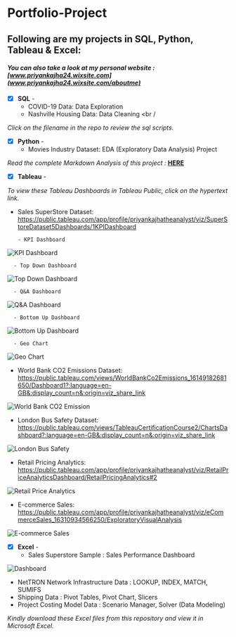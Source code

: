 # Portfolio-Project
## Following are my projects in SQL, Python, Tableau & Excel: <br />
#### *You can also take a look at my personal website : [www.priyankajha24.wixsite.com](www.priyankajha24.wixsite.com/aboutme)* <br />
- [x] **SQL** - 
  - COVID-19 Data: Data Exploration <br />
  - Nashville Housing Data: Data Cleaning  <br /

*Click on the filename in the repo to review the sql scripts.*

- [x] **Python** - 
  - Movies Industry Dataset: EDA (Exploratory Data Analysis) Project <br />

*Read the complete Markdown Analysis of this project :* **[HERE](https://github.com/PriyankaJhaTheAnalyst/Python_MoviesIndustry_EDA/blob/main/README.md)**<br />

- [x] **Tableau** - 

*To view these Tableau Dashboards in Tableau Public, click on the hypertext link.*

- Sales SuperStore Dataset: https://public.tableau.com/app/profile/priyankajhatheanalyst/viz/SuperStoreDataset5Dashboards/1KPIDashboard 
      
      - KPI Dashboard

![KPI Dashboard](visuals/KPIDashboard.png)

      - Top Down Dashboard
      
![Top Down Dashboard](visuals/TopDownDashboard.png)

      - Q&A Dashboard
      
![Q&A Dashboard](visuals/Q&ADashboard.png)

      - Bottom Up Dashboard
      
![Bottom Up Dashboard](visuals/BottomUpDashboard.png)

      - Geo Chart
      
![Geo Chart](visuals/GeoChart.png)

- World Bank CO2 Emissions Dataset: https://public.tableau.com/views/WorldBankCo2Emissions_16149182681650/Dashboard1?:language=en-GB&:display_count=n&:origin=viz_share_link 

![World Bank CO2 Emission](visuals/WorldBankCO2Emission.png)


- London Bus Safety Dataset: https://public.tableau.com/views/TableauCertificationCourse2/ChartsDashboard?:language=en-GB&:display_count=n&:origin=viz_share_link 

![London Bus Safety](visuals/LondonBusSafety.png)

- Retail Pricing Analytics: https://public.tableau.com/app/profile/priyankajhatheanalyst/viz/RetailPriceAnalyticsDashboard/RetailPricingAnalytics#2

![Retail Price Analytics](visuals/RetailPricingAnalytics.png)

- E-commerce Sales: https://public.tableau.com/app/profile/priyankajhatheanalyst/viz/eCommerceSales_16310934566250/ExploratoryVisualAnalysis

![E-commerce Sales](visuals/E-commerceRetail.png)

- [x] **Excel** - 
  - Sales Superstore Sample : Sales Performance Dashboard <br />

![Dashboard](visuals/excel/Dashboards.png)


  - NetTRON Network Infrastructure Data : LOOKUP, INDEX, MATCH, SUMIFS <br />
  - Shipping Data : Pivot Tables, Pivot Chart, Slicers <br />
  - Project Costing Model Data : Scenario Manager, Solver (Data Modeling)

*Kindly download these Excel files from this repository and view it in Microsoft Excel.*
